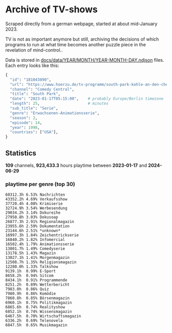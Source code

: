# Archive of TV-shows

Scraped directly from a german webpage, started at about mid-January 2023.

TV is not as important anymore but still, archiving the decisions of which programs to run at what time
becomes another puzzle piece in the revelation of mind-control.. 

Data is stored in [docs/data/YEAR/MONTH/YEAR-MONTH-DAY.ndjson](docs/data/) files. 
Each entry looks like this:

```python
{
  "id": "181043890", 
  "url": "https://www.hoerzu.de/tv-programm/south-park-kohle-an-den-chefkoch/bid_181043890/", 
  "channel": "Comedy Central", 
  "title": "South Park", 
  "date": "2023-01-17T05:15:00",    # probably Europe/Berlin timezone 
  "length": 25,                     # minutes 
  "sub_title": "Serie", 
  "genre": "Erwachsenen-Animationsserie", 
  "season": 2, 
  "episode": 14, 
  "year": 1998, 
  "countries": ["USA"],
}
```

## Statistics

**109** channels, **923,433.3** hours playtime between **2023-01-17** and **2024-06-29**


### playtime per genre (top 30)

    60312.3h 6.53% Nachrichten
    43352.2h 4.69% Verkaufsshow
    37720.4h 4.08% Krimiserie
    32724.9h 3.54% Werbesendung
    29034.2h 3.14% Dokureihe
    27950.8h 3.03% Dokusoap
    26877.3h 2.91% Regionalmagazin
    23955.6h 2.59% Dokumentation
    23144.6h 2.51% *unknown*
    16997.3h 1.84% Zeichentrickserie
    16840.2h 1.82% Infomercial
    16502.4h 1.79% Animationsserie
    13801.7h 1.49% Comedyserie
    13178.5h 1.43% Magazin
    13027.1h 1.41% Morgenmagazin
    12508.7h 1.35% Religionsmagazin
    12280.0h 1.33% Talkshow
    9139.1h  0.99% E-Sport
    8658.2h  0.94% Sitcom
    8434.1h  0.91% Programmende
    8251.2h  0.89% Wetterbericht
    7983.0h  0.86% Quiz
    7980.9h  0.86% Komödie
    7860.8h  0.85% Börsenmagazin
    6960.1h  0.75% Politikmagazin
    6865.6h  0.74% Realityshow
    6852.1h  0.74% Wissensmagazin
    6467.5h  0.70% Wirtschaftsmagazin
    6336.2h  0.69% Telenovela
    6047.5h  0.65% Musikmagazin
